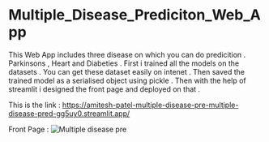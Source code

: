 # Multiple_Disease_Prediciton_Web_App

This Web App includes three disease on which you can do predicition . Parkinsons , Heart and Diabeties . First i trained all the models on the datasets . You can get these dataset easily on intenet . Then saved the trained model as a serialised object using pickle . Then with the help of streamlit i designed the front page and deployed on that .

This is the link :  https://amitesh-patel-multiple-disease-pre-multiple-disease-pred-gg5uy0.streamlit.app/

Front Page : ![Multiple disease pre](https://user-images.githubusercontent.com/124021133/224893481-0a9067fb-97bb-48de-8f4e-5b88dd02dbf1.PNG)

